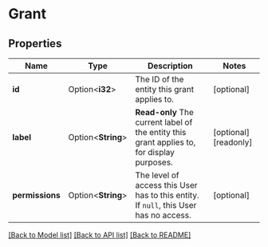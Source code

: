# Grant

## Properties

Name | Type | Description | Notes
------------ | ------------- | ------------- | -------------
**id** | Option<**i32**> | The ID of the entity this grant applies to. | [optional]
**label** | Option<**String**> | __Read-only__ The current label of the entity this grant applies to, for display purposes. | [optional][readonly]
**permissions** | Option<**String**> | The level of access this User has to this entity.  If `null`, this User has no access. | [optional]

[[Back to Model list]](../README.md#documentation-for-models) [[Back to API list]](../README.md#documentation-for-api-endpoints) [[Back to README]](../README.md)


